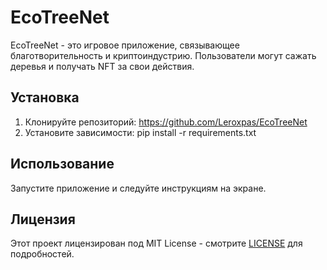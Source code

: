 # EcoTreeNet

EcoTreeNet - это игровое приложение, связывающее благотворительность и криптоиндустрию. Пользователи могут сажать деревья и получать NFT за свои действия.

## Установка

1. Клонируйте репозиторий: https://github.com/Leroxpas/EcoTreeNet
2. Установите зависимости: pip install -r requirements.txt

## Использование

Запустите приложение и следуйте инструкциям на экране.

## Лицензия

Этот проект лицензирован под MIT License - смотрите [LICENSE](LICENSE) для подробностей.
